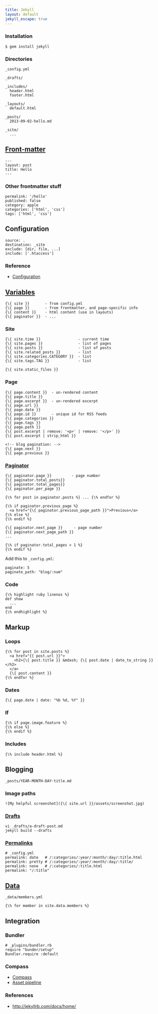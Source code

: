 ```yaml
---
title: Jekyll
layout: default
jekyll_escape: true
---
```


### Installation

    $ gem install jekyll

### Directories

    _config.yml

    _drafts/

    _includes/
      header.html
      footer.html

    _layouts/
      default.html

    _posts/
      2013-09-02-hello.md

    _site/
      ...

## [Front-matter](http://jekyllrb.com/docs/frontmatter/)

    ---
    layout: post
    title: Hello
    ---

### Other frontmatter stuff

    permalink: '/hello'
    published: false
    category: apple
    categories: ['html', 'css']
    tags: ['html', 'css']

Configuration
-------------

    source: .
    destination: _site
    exclude: [dir, file, ...]
    include: ['.htaccess']

### Reference

 * [Configuration](http://jekyllrb.com/docs/configuration/)

## [Variables](http://jekyllrb.com/docs/variables/)

    {\{ site }}       - from config.yml
    {\{ page }}       - from frontmatter, and page-specific info
    {\{ content }}    - html content (use in layouts)
    {\{ paginator }}  - ...

### Site

    {\{ site.time }}                 - current time
    {\{ site.pages }}                - list of pages
    {\{ site.posts }}                - list of posts
    {\{ site.related_posts }}        - list
    {\{ site.categories.CATEGORY }}  - list
    {\{ site.tags.TAG }}             - list

    {\{ site.static_files }}

### Page

    {\{ page.content }}  - un-rendered content
    {\{ page.title }}
    {\{ page.excerpt }}  - un-rendered excerpt
    {\{ page.url }}
    {\{ page.date }}
    {\{ page.id }}       - unique id for RSS feeds
    {\{ page.categories }}
    {\{ page.tags }}
    {\{ page.path }}
    {\{ post.excerpt | remove: '<p>' | remove: '</p>' }}
    {\{ post.excerpt | strip_html }}

    <!-- blog pagination: -->
    {\{ page.next }}
    {\{ page.previous }}

### [Paginator](http://jekyllrb.com/docs/pagination/)

    {\{ paginator.page }}         - page number
    {\{ paginator.total_posts}}
    {\{ paginator.total_pages}}
    {\{ paginator.per_page }}

    {\% for post in paginator.posts %} ... {\% endfor %}

    {\% if paginator.previous_page %}
      <a href="{\{ paginator.previous_page_path }}">Previous</a>
    {\% else %}
    {\% endif %}

    {\{ paginator.next_page }}     - page number
    {\{ paginator.next_page_path }}
    ...

    {\% if paginator.total_pages > 1 %}
    {\% endif %}

Add this to `_config.yml`:

    paginate: 5
    paginate_path: "blog/:num"

### Code

    {\% highlight ruby linenos %}
    def show
      ...
    end
    {\% endhighlight %}

Markup
------

### Loops

    {\% for post in site.posts %}
      <a href="{{ post.url }}">
        <h2>{\{ post.title }} &mdash; {\{ post.date | date_to_string }}</h2>
      </a>
      {\{ post.content }}
    {\% endfor %}

### Dates

    {\{ page.date | date: "%b %d, %Y" }}

### If

    {\% if page.image.feature %}
    {\% else %}
    {\% endif %}

### Includes

    {\% include header.html %}

Blogging
--------

    _posts/YEAR-MONTH-DAY-title.md

### Image paths
    
    ![My helpful screenshot]({\{ site.url }}/assets/screenshot.jpg)

### [Drafts](http://jekyllrb.com/docs/drafts/)

    vi _drafts/a-draft-post.md
    jekyll build --drafts

### [Permalinks](http://jekyllrb.com/docs/permalinks/)

    # _config.yml
    permalink: date   # /:categories/:year/:month/:day/:title.html
    permalink: pretty # /:categories/:year/:month/:day/:title/
    permalink: none   # /:categories/:title.html
    permalink: "/:title"

## [Data](http://jekyllrb.com/docs/datafiles/)

    _data/members.yml

    {\% for member in site.data.members %}

Integration
-----------

### Bundler

    # _plugins/bundler.rb
    require "bunder/setup"
    Bundler.require :default

### Compass

  * [Compass](https://gist.github.com/parkr/2874934)
  * [Asset pipeline](https://github.com/matthodan/jekyll-asset-pipeline)

### References

  * http://jekyllrb.com/docs/home/
